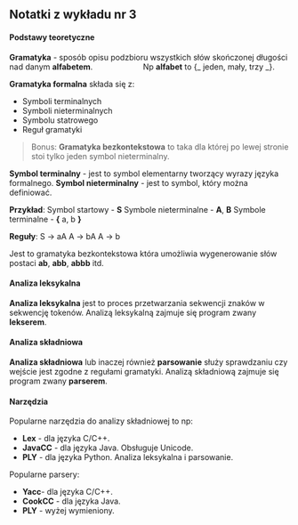 ## Notatki z wykładu nr 3

#### Podstawy teoretyczne

**Gramatyka** - sposób opisu podzbioru wszystkich słów skończonej długości nad danym __alfabetem__.
 &nbsp;&nbsp;&nbsp;&nbsp;&nbsp;&nbsp;&nbsp;&nbsp;&nbsp;&nbsp;&nbsp;&nbsp;&nbsp;&nbsp;&nbsp;&nbsp;&nbsp;&nbsp;&nbsp;&nbsp;&nbsp; Np **alfabet** to  {_ jeden, mały, trzy _}.

__Gramatyka formalna__ składa się z:
+ Symboli terminalnych
+ Symboli nieterminalnych
+ Symbolu statrowego
+ Reguł gramatyki

> Bonus: **Gramatyka bezkontekstowa** to taka dla której po lewej stronie stoi tylko jeden symbol nieterminalny.

__Symbol terminalny__ - jest to symbol elementarny tworzący wyrazy języka formalnego.
**Symbol nieterminalny** - jest to symbol, który można definiować.

__Przykład__:
Symbol startowy - **S**
Symbole nieterminalne - **A**, **B**
Symbole terminalne - **{** a, b  __}__

**Reguły**:
S -> aA
A -> bA
A -> b

Jest to gramatyka bezkontekstowa która umożliwia wygenerowanie słów postaci **ab**, __abb__, **abbb** itd.

#### Analiza leksykalna
__Analiza leksykalna__ jest to proces przetwarzania sekwencji znaków w sekwencję tokenów.
Analizą leksykalną zajmuje się program zwany **lekserem**.

#### Analiza składniowa
**Analiza składniowa** lub inaczej również __parsowanie__ służy sprawdzaniu czy wejście jest zgodne z regułami gramatyki.
Analizą składniową zajmuje się program zwany **parserem**.

#### Narzędzia
Popularne narzędzia do analizy składniowej to np:
+ **Lex** - dla języka C/C++.
+ **JavaCC** - dla języka Java. Obsługuje Unicode.
+ **PLY** - dla języka Python. Analiza leksykalna i parsowanie.

Popularne parsery:
+ **Yacc**- dla języka C/C++.
+ **CookCC** - dla języka Java.
+ **PLY** - wyżej wymieniony.

